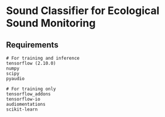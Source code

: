 # Sound Classifier for Ecological Sound Monitoring
## Requirements
```
# For training and inference
tensorflow (2.10.0)
numpy
scipy
pyaudio

# For training only
tensorflow_addons
tensorflow-io
audiomentations
scikit-learn

```